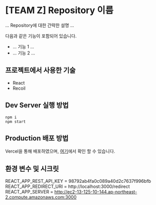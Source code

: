 # [TEAM Z] Repository 이름

... Repository에 대한 간략한 설명 ...

다음과 같은 기능이 포함되어 있습니다.
- ... 기능 1 ...
- ... 기능 2 ...


## 프로젝트에서 사용한 기술

- React
- Recoil


## Dev Server 실행 방법

```
npm i
npm start
```


## Production 배포 방법

Vercel을 통해 배포하였으며,
[여기](https://q-team-frontend.vercel.app)에서 확인 할 수 있습니다.


## 환경 변수 및 시크릿

REACT_APP_REST_API_KEY = 98792ab4fa0c089a40d2c7637f996bfb
REACT_APP_REDIRECT_URI = http://localhost:3000/redirect
REACT_APP_SERVER = http://ec2-13-125-10-144.ap-northeast-2.compute.amazonaws.com:3000
